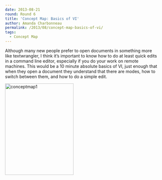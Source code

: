 ```yaml
---
date: 2013-08-21
round: Round 6
title: 'Concept Map: Basics of VI'
author: Amanda Charbonneau
permalink: /2013/08/concept-map-basics-of-vi/
tags:
  - Concept Map
---
```

Although many new people prefer to open documents in something more like textwrangler, I think it&#8217;s important to know how to do at least quick edits in a command line editor, especially if you do your work on remote machines. This would be a 10 minute absolute basics of VI, just enough that when they open a document they understand that there are modes, how to switch between them, and how to do a simple edit.

[<img class="alignnone size-medium wp-image-4030" alt="conceptmap1" src="http://files.software-carpentry.org/training-course/2013/08/conceptmap1-e1377116971967-225x300.jpg" width="225" height="300" />][1]

 [1]: http://files.software-carpentry.org/training-course/2013/08/conceptmap1.jpg
